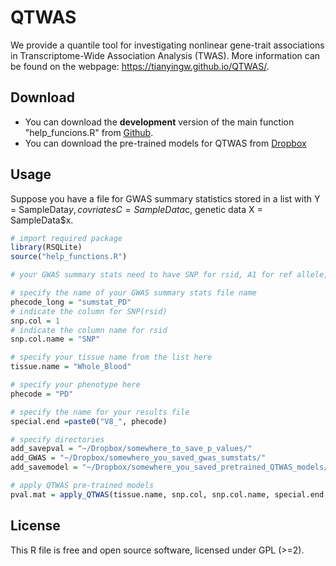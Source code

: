 <!-- README.md is generated from README.Rmd. Please edit that file -->
QTWAS
==========

We provide a quantile tool for investigating nonlinear gene-trait associations in Transcriptome-Wide Association Analysis (TWAS). More information can be found on the webpage: https://tianyingw.github.io/QTWAS/.

Download
------------

- You can download the **development** version of the main function "help_funcions.R" from [Github](https://github.com/tianyingw/QTWAS).
- You can download the pre-trained models for QTWAS from [Dropbox]()

Usage
-----
Suppose you have a file for GWAS summary statistics stored in a list with Y = SampleData$y, covriates C = SampleData$c, genetic data X = SampleData$x.

``` r
# import required package
library(RSQLite)
source("help_functions.R")

# your GWAS summary stats need to have SNP for rsid, A1 for ref allele, A2 for alt allele, and Z for z score

# specify the name of your GWAS summary stats file name
phecode_long = "sumstat_PD" 
# indicate the column for SNP(rsid)
snp.col = 1 
# indicate the column name for rsid
snp.col.name = "SNP" 

# specify your tissue name from the list here
tissue.name = "Whole_Blood" 

# specify your phenotype here
phecode = "PD" 

# specify the name for your results file
special.end =paste0("V8_", phecode) 

# specify directories
add_savepval = "~/Dropbox/somewhere_to_save_p_values/"
add_GWAS = "~/Dropbox/somewhere_you_saved_gwas_sumstats/"
add_savemodel = "~/Dropbox/somewhere_you_saved_pretrained_QTWAS_models/"

# apply QTWAS pre-trained models
pval.mat = apply_QTWAS(tissue.name, snp.col, snp.col.name, special.end, phecode_long, add_savemodel, add_GWAS, add_savepval)

```

License
-------

This R file is free and open source software, licensed under GPL (&gt;=2).

